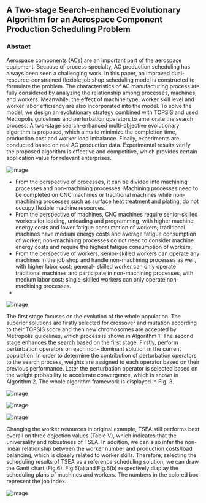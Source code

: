 ## A Two-stage Search-enhanced Evolutionary Algorithm for an Aerospace Component Production Scheduling Problem
### Abstact
Aerospace components (ACs) are an important part of the aerospace equipment. Because of process specialty, AC production scheduling has always been seen a challenging work. In this paper, an improved dual-resource-constrained flexible job shop scheduling model is constructed to formulate the problem. The characteristics of AC manufacturing process are fully considered by analyzing the relationship among processes, machines, and workers. Meanwhile, the effect of machine type, worker skill level and worker labor efficiency are also incorporated into the model. To solve the model, we design an evolutionary strategy combined with TOPSIS and used Metropolis guidelines and perturbation operators to ameliorate the search process. A two-stage search-enhanced multi-objective evolutionary algorithm is proposed, which aims to minimize the completion time, production cost and worker load imbalance. Finally, experiments are conducted based on real AC production data. Experimental results verify the proposed algorithm is effective and competitive, which provides certain application value for relevant enterprises. 

![image](https://github.com/user-attachments/assets/77675e25-0f03-4dfe-aecd-32f8916517ad)
+ From the perspective of processes, it can be divided into machining processes and non-machining processes. Machining processes need to be completed on CNC machines or traditional machines while non-machining processes such as surface heat treatment and plating, do not occupy flexible machine resources. 
+ From the perspective of machines, CNC machines require senior-skilled workers for loading, unloading and programming, with higher machine energy costs and lower fatigue consumption of workers; traditional machines have medium energy costs and average fatigue consumption of worker; non-machining processes do not need to consider machine energy costs and require the highest fatigue consumption of workers.
+ From the perspective of workers, senior-skilled workers can operate any machines in the job shop and handle non-machining processes as well, with higher labor cost; general- skilled worker can only operate traditional machines and participate in non-machining processes, with medium labor cost; single-skilled workers can only operate non-machining processes.
+ 
![image](https://github.com/user-attachments/assets/a00678a3-19f8-4b3d-b5cf-e20d26f66fd4)

The first stage focuses on the evolution of the whole population. The superior solutions are firstly selected for crossover and mutation according to their TOPSIS score and then new chromosomes are accepted by Metropolis guidelines, which process is shown in Algorithm 1.
The second stage enhances the search based on the first stage. Firstly, perform	perturbation operators on each non- dominant solution in the current population. In order to determine the contribution of perturbation operators to the search process, weights are assigned to each operator based on their previous performance. Later the perturbation operator is selected based on the weight probability to accelerate convergence, which is shown in Algorithm 2.
The whole algorithm framework is displayed in Fig. 3.

![image](https://github.com/user-attachments/assets/3cac20ce-66f4-4d8a-965d-cf9bb97f43f6)

![image](https://github.com/user-attachments/assets/f59c6a91-295f-41cf-a9e7-da1bbac8b89c)

![image](https://github.com/user-attachments/assets/5155532c-46c9-4950-858a-17b024cbba15)

Changing the worker resources in original example, TSEA still performs best overall on three objection values (Table V), which indicates that the universality and robustness of TSEA. In addition, we can also infer the non-linear relationship between the worker number and production costs/load balancing, which is closely related to worker skills.
Therefore, selecting the scheduling results of TSEA as a reference scheduling solution, we can draw the Gantt chart (Fig.6). Fig.6(a) and Fig.6(b) respectively diaplay the scheduling plans of machines and workers. The numbers in the colored box represent the job index.

![image](https://github.com/user-attachments/assets/5f710438-26e4-4f5b-a283-5dadb52c654a)



